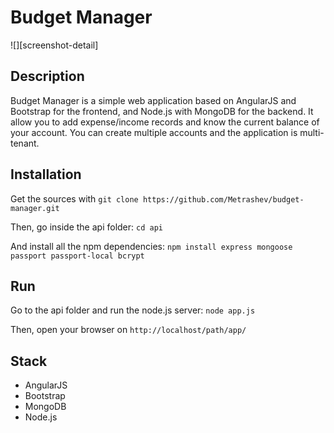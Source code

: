 # Budget Manager

![][screenshot-detail]

## Description

Budget Manager is a simple web application based on AngularJS and Bootstrap for the frontend, and Node.js with MongoDB for the backend.
It allow you to add expense/income records and know the current balance of your account.
You can create multiple accounts and the application is multi-tenant.

## Installation

Get the sources with `git clone https://github.com/Metrashev/budget-manager.git`

Then, go inside the api folder: `cd api`

And install all the npm dependencies: `npm install express mongoose passport passport-local bcrypt`

## Run

Go to the api folder and run the node.js server: `node app.js`

Then, open your browser on `http://localhost/path/app/`


## Stack

* AngularJS
* Bootstrap
* MongoDB
* Node.js